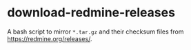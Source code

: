 # download-redmine-releases

A bash script to mirror `*.tar.gz` and their checksum files from https://redmine.org/releases/.
